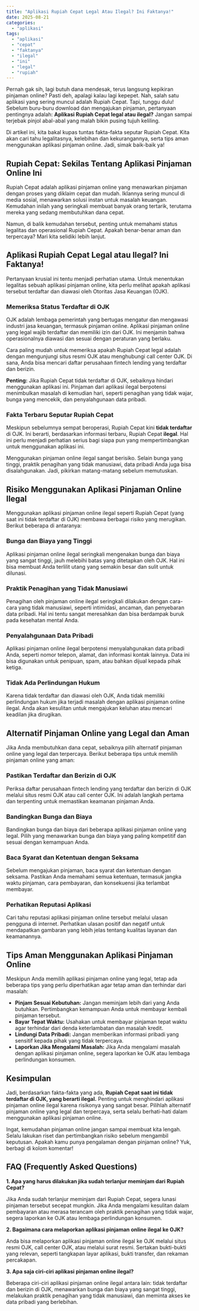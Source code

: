```yaml
---
title: "Aplikasi Rupiah Cepat Legal Atau Ilegal? Ini Faktanya!"
date: 2025-08-21
categories: 
  - "aplikasi"
tags: 
  - "aplikasi"
  - "cepat"
  - "faktanya"
  - "ilegal"
  - "ini"
  - "legal"
  - "rupiah"
---
```


Pernah gak sih, lagi butuh dana mendesak, terus langsung kepikiran pinjaman online? Pasti deh, apalagi kalau lagi kepepet. Nah, salah satu aplikasi yang sering muncul adalah Rupiah Cepat. Tapi, tunggu dulu! Sebelum buru-buru download dan mengajukan pinjaman, pertanyaan pentingnya adalah: **Aplikasi Rupiah Cepat legal atau ilegal?** Jangan sampai terjebak pinjol abal-abal yang malah bikin pusing tujuh keliling.

Di artikel ini, kita bakal kupas tuntas fakta-fakta seputar Rupiah Cepat. Kita akan cari tahu legalitasnya, kelebihan dan kekurangannya, serta tips aman menggunakan aplikasi pinjaman online. Jadi, simak baik-baik ya!

## Rupiah Cepat: Sekilas Tentang Aplikasi Pinjaman Online Ini

Rupiah Cepat adalah aplikasi pinjaman online yang menawarkan pinjaman dengan proses yang diklaim cepat dan mudah. Iklannya sering muncul di media sosial, menawarkan solusi instan untuk masalah keuangan. Kemudahan inilah yang seringkali membuat banyak orang tertarik, terutama mereka yang sedang membutuhkan dana cepat.

Namun, di balik kemudahan tersebut, penting untuk memahami status legalitas dan operasional Rupiah Cepat. Apakah benar-benar aman dan terpercaya? Mari kita selidiki lebih lanjut.

## Aplikasi Rupiah Cepat Legal atau Ilegal? Ini Faktanya!

Pertanyaan krusial ini tentu menjadi perhatian utama. Untuk menentukan legalitas sebuah aplikasi pinjaman online, kita perlu melihat apakah aplikasi tersebut terdaftar dan diawasi oleh Otoritas Jasa Keuangan (OJK).

### Memeriksa Status Terdaftar di OJK

OJK adalah lembaga pemerintah yang bertugas mengatur dan mengawasi industri jasa keuangan, termasuk pinjaman online. Aplikasi pinjaman online yang legal wajib terdaftar dan memiliki izin dari OJK. Ini menjamin bahwa operasionalnya diawasi dan sesuai dengan peraturan yang berlaku.

Cara paling mudah untuk memeriksa apakah Rupiah Cepat legal adalah dengan mengunjungi situs resmi OJK atau menghubungi call center OJK. Di sana, Anda bisa mencari daftar perusahaan fintech lending yang terdaftar dan berizin.

**Penting:** Jika Rupiah Cepat tidak terdaftar di OJK, sebaiknya hindari menggunakan aplikasi ini. Pinjaman dari aplikasi ilegal berpotensi menimbulkan masalah di kemudian hari, seperti penagihan yang tidak wajar, bunga yang mencekik, dan penyalahgunaan data pribadi.

### Fakta Terbaru Seputar Rupiah Cepat

Meskipun sebelumnya sempat beroperasi, Rupiah Cepat kini **tidak terdaftar** di OJK. Ini berarti, berdasarkan informasi terbaru, Rupiah Cepat **ilegal**. Hal ini perlu menjadi perhatian serius bagi siapa pun yang mempertimbangkan untuk menggunakan aplikasi ini.

Menggunakan pinjaman online ilegal sangat berisiko. Selain bunga yang tinggi, praktik penagihan yang tidak manusiawi, data pribadi Anda juga bisa disalahgunakan. Jadi, pikirkan matang-matang sebelum memutuskan.

## Risiko Menggunakan Aplikasi Pinjaman Online Ilegal

Menggunakan aplikasi pinjaman online ilegal seperti Rupiah Cepat (yang saat ini tidak terdaftar di OJK) membawa berbagai risiko yang merugikan. Berikut beberapa di antaranya:

### Bunga dan Biaya yang Tinggi

Aplikasi pinjaman online ilegal seringkali mengenakan bunga dan biaya yang sangat tinggi, jauh melebihi batas yang ditetapkan oleh OJK. Hal ini bisa membuat Anda terlilit utang yang semakin besar dan sulit untuk dilunasi.

### Praktik Penagihan yang Tidak Manusiawi

Penagihan oleh pinjaman online ilegal seringkali dilakukan dengan cara-cara yang tidak manusiawi, seperti intimidasi, ancaman, dan penyebaran data pribadi. Hal ini tentu sangat meresahkan dan bisa berdampak buruk pada kesehatan mental Anda.

### Penyalahgunaan Data Pribadi

Aplikasi pinjaman online ilegal berpotensi menyalahgunakan data pribadi Anda, seperti nomor telepon, alamat, dan informasi kontak lainnya. Data ini bisa digunakan untuk penipuan, spam, atau bahkan dijual kepada pihak ketiga.

### Tidak Ada Perlindungan Hukum

Karena tidak terdaftar dan diawasi oleh OJK, Anda tidak memiliki perlindungan hukum jika terjadi masalah dengan aplikasi pinjaman online ilegal. Anda akan kesulitan untuk mengajukan keluhan atau mencari keadilan jika dirugikan.

## Alternatif Pinjaman Online yang Legal dan Aman

Jika Anda membutuhkan dana cepat, sebaiknya pilih alternatif pinjaman online yang legal dan terpercaya. Berikut beberapa tips untuk memilih pinjaman online yang aman:

### Pastikan Terdaftar dan Berizin di OJK

Periksa daftar perusahaan fintech lending yang terdaftar dan berizin di OJK melalui situs resmi OJK atau call center OJK. Ini adalah langkah pertama dan terpenting untuk memastikan keamanan pinjaman Anda.

### Bandingkan Bunga dan Biaya

Bandingkan bunga dan biaya dari beberapa aplikasi pinjaman online yang legal. Pilih yang menawarkan bunga dan biaya yang paling kompetitif dan sesuai dengan kemampuan Anda.

### Baca Syarat dan Ketentuan dengan Seksama

Sebelum mengajukan pinjaman, baca syarat dan ketentuan dengan seksama. Pastikan Anda memahami semua ketentuan, termasuk jangka waktu pinjaman, cara pembayaran, dan konsekuensi jika terlambat membayar.

### Perhatikan Reputasi Aplikasi

Cari tahu reputasi aplikasi pinjaman online tersebut melalui ulasan pengguna di internet. Perhatikan ulasan positif dan negatif untuk mendapatkan gambaran yang lebih jelas tentang kualitas layanan dan keamanannya.

## Tips Aman Menggunakan Aplikasi Pinjaman Online

Meskipun Anda memilih aplikasi pinjaman online yang legal, tetap ada beberapa tips yang perlu diperhatikan agar tetap aman dan terhindar dari masalah:

- **Pinjam Sesuai Kebutuhan:** Jangan meminjam lebih dari yang Anda butuhkan. Pertimbangkan kemampuan Anda untuk membayar kembali pinjaman tersebut.
- **Bayar Tepat Waktu:** Usahakan untuk membayar pinjaman tepat waktu agar terhindar dari denda keterlambatan dan masalah kredit.
- **Lindungi Data Pribadi:** Jangan memberikan informasi pribadi yang sensitif kepada pihak yang tidak terpercaya.
- **Laporkan Jika Mengalami Masalah:** Jika Anda mengalami masalah dengan aplikasi pinjaman online, segera laporkan ke OJK atau lembaga perlindungan konsumen.

## Kesimpulan

Jadi, berdasarkan fakta-fakta yang ada, **Rupiah Cepat saat ini tidak terdaftar di OJK, yang berarti ilegal.** Penting untuk menghindari aplikasi pinjaman online ilegal karena risikonya yang sangat besar. Pilihlah alternatif pinjaman online yang legal dan terpercaya, serta selalu berhati-hati dalam menggunakan aplikasi pinjaman online.

Ingat, kemudahan pinjaman online jangan sampai membuat kita lengah. Selalu lakukan riset dan pertimbangkan risiko sebelum mengambil keputusan. Apakah kamu punya pengalaman dengan pinjaman online? Yuk, berbagi di kolom komentar!

## FAQ (Frequently Asked Questions)

**1\. Apa yang harus dilakukan jika sudah terlanjur meminjam dari Rupiah Cepat?**

Jika Anda sudah terlanjur meminjam dari Rupiah Cepat, segera lunasi pinjaman tersebut secepat mungkin. Jika Anda mengalami kesulitan dalam pembayaran atau merasa terancam oleh praktik penagihan yang tidak wajar, segera laporkan ke OJK atau lembaga perlindungan konsumen.

**2\. Bagaimana cara melaporkan aplikasi pinjaman online ilegal ke OJK?**

Anda bisa melaporkan aplikasi pinjaman online ilegal ke OJK melalui situs resmi OJK, call center OJK, atau melalui surat resmi. Sertakan bukti-bukti yang relevan, seperti tangkapan layar aplikasi, bukti transfer, dan rekaman percakapan.

**3\. Apa saja ciri-ciri aplikasi pinjaman online ilegal?**

Beberapa ciri-ciri aplikasi pinjaman online ilegal antara lain: tidak terdaftar dan berizin di OJK, menawarkan bunga dan biaya yang sangat tinggi, melakukan praktik penagihan yang tidak manusiawi, dan meminta akses ke data pribadi yang berlebihan.
